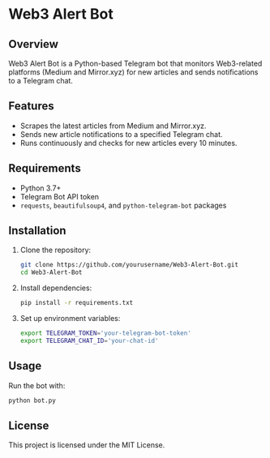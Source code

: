 # Web3 Alert Bot

## Overview
Web3 Alert Bot is a Python-based Telegram bot that monitors Web3-related platforms (Medium and Mirror.xyz) for new articles and sends notifications to a Telegram chat.

## Features
- Scrapes the latest articles from Medium and Mirror.xyz.
- Sends new article notifications to a specified Telegram chat.
- Runs continuously and checks for new articles every 10 minutes.

## Requirements 
- Python 3.7+
- Telegram Bot API token 
- `requests`, `beautifulsoup4`, and `python-telegram-bot` packages
 
## Installation  
1. Clone the repository:      
   ```sh   
   git clone https://github.com/yourusername/Web3-Alert-Bot.git 
   cd Web3-Alert-Bot
   ``` 

2. Install dependencies:  
   ```sh
   pip install -r requirements.txt
   ``` 

3. Set up environment variables:
   ```sh
   export TELEGRAM_TOKEN='your-telegram-bot-token'
   export TELEGRAM_CHAT_ID='your-chat-id'
   ```

## Usage
Run the bot with:
```sh
python bot.py
```

## License
This project is licensed under the MIT License.
